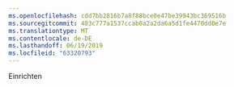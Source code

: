 ```yaml
---
ms.openlocfilehash: cdd7bb2816b7a8f88bce0e47be39943bc369516b
ms.sourcegitcommit: 483c777a1537ccab6a2a2da6a5d1fe4470dd0e7e
ms.translationtype: MT
ms.contentlocale: de-DE
ms.lasthandoff: 06/19/2019
ms.locfileid: "63320793"
---
```

Einrichten